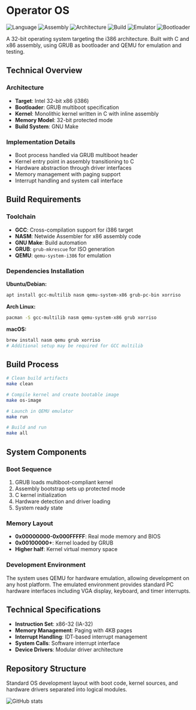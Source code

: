 # Operator OS

![Language](https://img.shields.io/badge/language-C-blue.svg?style=flat-square)
![Assembly](https://img.shields.io/badge/assembly-NASM-orange.svg?style=flat-square)
![Architecture](https://img.shields.io/badge/arch-i386-green.svg?style=flat-square)
![Build](https://img.shields.io/badge/build-Make-red.svg?style=flat-square)
![Emulator](https://img.shields.io/badge/emulator-QEMU-purple.svg?style=flat-square)
![Bootloader](https://img.shields.io/badge/bootloader-GRUB-yellow.svg?style=flat-square&logo=GRUB&logoColor=white)

A 32-bit operating system targeting the i386 architecture. Built with C and x86 assembly, using GRUB as bootloader and QEMU for emulation and testing.

## Technical Overview

### Architecture
- **Target**: Intel 32-bit x86 (i386)
- **Bootloader**: GRUB multiboot specification
- **Kernel**: Monolithic kernel written in C with inline assembly
- **Memory Model**: 32-bit protected mode
- **Build System**: GNU Make

### Implementation Details
- Boot process handled via GRUB multiboot header
- Kernel entry point in assembly transitioning to C
- Hardware abstraction through driver interfaces
- Memory management with paging support
- Interrupt handling and system call interface

## Build Requirements

### Toolchain
- **GCC**: Cross-compilation support for i386 target
- **NASM**: Netwide Assembler for x86 assembly code
- **GNU Make**: Build automation
- **GRUB**: `grub-mkrescue` for ISO generation
- **QEMU**: `qemu-system-i386` for emulation

### Dependencies Installation

**Ubuntu/Debian:**
```bash
apt install gcc-multilib nasm qemu-system-x86 grub-pc-bin xorriso
```

**Arch Linux:**
```bash
pacman -S gcc-multilib nasm qemu-system-x86 grub xorriso
```

**macOS:**
```bash
brew install nasm qemu grub xorriso
# Additional setup may be required for GCC multilib
```

## Build Process

```bash
# Clean build artifacts
make clean

# Compile kernel and create bootable image
make os-image

# Launch in QEMU emulator
make run

# Build and run
make all
```

## System Components

### Boot Sequence
1. GRUB loads multiboot-compliant kernel
2. Assembly bootstrap sets up protected mode
3. C kernel initialization
4. Hardware detection and driver loading
5. System ready state

### Memory Layout
- **0x00000000-0x000FFFFF**: Real mode memory and BIOS
- **0x00100000+**: Kernel loaded by GRUB
- **Higher half**: Kernel virtual memory space

### Development Environment
The system uses QEMU for hardware emulation, allowing development on any host platform. The emulated environment provides standard PC hardware interfaces including VGA display, keyboard, and timer interrupts.

## Technical Specifications

- **Instruction Set**: x86-32 (IA-32)
- **Memory Management**: Paging with 4KB pages
- **Interrupt Handling**: IDT-based interrupt management
- **System Calls**: Software interrupt interface
- **Device Drivers**: Modular driver architecture

## Repository Structure

Standard OS development layout with boot code, kernel sources, and hardware drivers separated into logical modules.


![GitHub stats](https://github-readme-stats.vercel.app/api?username=45-razrblds&repo=operator&show_icons=true)